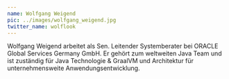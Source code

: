 ```yaml
---
name: Wolfgang Weigend
pic: ../images/wolfgang_weigend.jpg
twitter_name: wolflook
---
```


Wolfgang Weigend arbeitet als Sen. Leitender Systemberater bei ORACLE Global Services Germany GmbH. Er gehört zum
weltweiten Java Team und ist zuständig für Java Technologie & GraalVM und Architektur für unternehmensweite
Anwendungsentwicklung.
